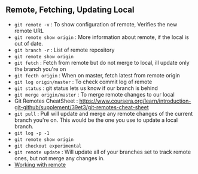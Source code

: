 ## Remote, Fetching, Updating Local
- `git remote -v` : To show configuration of remote, Verifies the new remote URL
- `git remote show origin` : More information about remote, if the local is out of date.
- `git branch -r` : List of remote repository
- `git remote show origin`
- `git fetch` : Fetch from remote but do not merge to local, ill update only the branch you're on
- `git fecth origin` : When on master, fetch latest from remote origin
- `git log origin/master` :  To check commit log of remote
- `git status` : git status lets us know if our branch is behind
- `git merge origin/master` : To merge remote changes to our local
- Git Remotes CheatSheet : https://www.coursera.org/learn/introduction-git-github/supplement/39et3/git-remotes-cheat-sheet
- `git pull` : Pull will update and merge any remote changes of the current branch you're on. This would be the one you use to update a local branch.
- `git log -p -1`
- `git remote show origin`
- `git checkout experimental`
- `git remote update` : Will update all of your branches set to track remote ones, but not merge any changes in.
- [Working with remote](https://git-scm.com/book/en/v2/Git-Basics-Working-with-Remotes)
